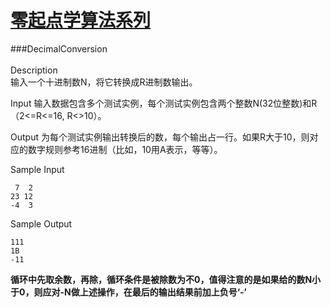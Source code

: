 # [零起点学算法系列](https://github.com/xlm7/ACM/tree/master/begin)

###DecimalConversion<br><br>
Description<br>
输入一个十进制数N，将它转换成R进制数输出。

Input
输入数据包含多个测试实例，每个测试实例包含两个整数N(32位整数)和R（2<=R<=16, R<>10）。 

Output
为每个测试实例输出转换后的数，每个输出占一行。如果R大于10，则对应的数字规则参考16进制（比如，10用A表示，等等）。

Sample Input 

     7  2
    23 12
    -4  3


Sample Output

    111
    1B
    -11

**循环中先取余数，再除，循环条件是被除数为不0，值得注意的是如果给的数N小于0，则应对-N做上述操作，在最后的输出结果前加上负号‘-’**